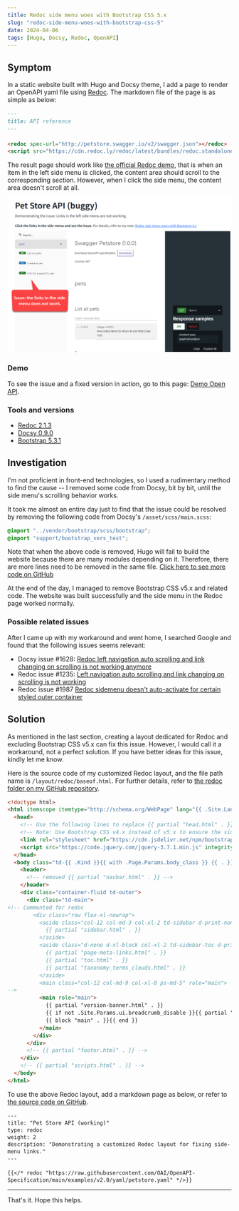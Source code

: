 ```yaml
---
title: Redoc side menu woes with Bootstrap CSS 5.x
slug: "redoc-side-menu-woes-with-bootstrap-css-5"
date: 2024-04-06
tags: [Hugo, Docsy, Redoc, OpenAPI]
---
```


## Symptom

In a static website built with Hugo and Docsy theme, I add a page to render an OpenAPI yaml file using [Redoc](https://redocly.com/docs/redoc/). The markdown file of the page is as simple as below:

```markdown
---
title: API reference
---

<redoc spec-url="http://petstore.swagger.io/v2/swagger.json"></redoc>
<script src="https://cdn.redoc.ly/redoc/latest/bundles/redoc.standalone.js"> </script>
```

The result page should work like [the official Redoc demo](https://redocly.github.io/redoc/), that is when an item in the left side menu is clicked, the content area should scroll to the corresponding section. However, when I click the side menu, the content area doesn't scroll at all.

![](images/redoc-sidemenu-issue.png)

### Demo

To see the issue and a fixed version in action, go to this page: [Demo Open API](/docs/demo).

### Tools and versions

- [Redoc 2.1.3](https://github.com/Redocly/redoc)
- [Docsy 0.9.0](https://github.com/google/docsy)
- [Bootstrap 5.3.1](https://github.com/twbs/bootstrap)

## Investigation

I'm not proficient in front-end technologies, so I used a rudimentary method to find the cause -- I removed some code from Docsy, bit by bit, until the side menu's scrolling behavior works.

It took me almost an entire day just to find that the issue could be resolved by removing the following code from Docsy's `/asset/scss/main.scss`:

```scss
@import "../vendor/bootstrap/scss/bootstrap";
@import "support/bootstrap_vers_test";
```

Note that when the above code is removed, Hugo will fail to build the website because there are many modules depending on it. Therefore, there are more lines need to be removed in the same file. [Click here to see more code on GitHub](https://github.com/google/docsy/blob/v0.9.0/assets/scss/main.scss#L8-#L9)

At the end of the day, I managed to remove Bootstrap CSS v5.x and related code. The website was built successfully and the side menu in the Redoc page worked normally.

### Possible related issues

After I came up with my workaround and went home, I searched Google and found that the following issues seems relevant:

- Docsy issue #1628: [Redoc left navigation auto scrolling and link changing on scrolling is not working anymore](https://github.com/google/docsy/issues/1628)
- Redoc issue #1235: [Left navigation auto scrolling and link changing on scrolling is not working](https://github.com/Redocly/redoc/issues/1235)
- Redoc issue #1987 [Redoc sidemenu doesn't auto-activate for certain styled outer container](https://github.com/Redocly/redoc/issues/1987)

## Solution

As mentioned in the last section, creating a layout dedicated for Redoc and excluding Bootstrap CSS v5.x can fix this issue. However, I would call it a workaround, not a perfect solution. If you have better ideas for this issue, kindly let me know.

Here is the source code of my customized Redoc layout, and the file path name is `/layout/redoc/baseof.html`. For further details, refer to [the redoc folder on my GitHub repository](https://github.com/huanlin/huanlin.github.io/tree/redoc-woes-with-bootstrap-css-5.x/layouts/redoc).

```html
<!doctype html>
<html itemscope itemtype="http://schema.org/WebPage" lang="{{ .Site.Language.Lang }}" class="no-js">
  <head>
    <!-- Use the following lines to replace {{ partial "head.html" . }} -->        
    <!-- Note: Use Bootstrap CSS v4.x instead of v5.x to ensure the side-menu links work as expected. -->
    <link rel="stylesheet" href="https://cdn.jsdelivr.net/npm/bootstrap@4.6.2/dist/css/bootstrap.min.css" integrity="sha384-xOolHFLEh07PJGoPkLv1IbcEPTNtaed2xpHsD9ESMhqIYd0nLMwNLD69Npy4HI+N" crossorigin="anonymous">
    <script src="https://code.jquery.com/jquery-3.7.1.min.js" integrity="sha256-/JqT3SQfawRcv/BIHPThkBvs0OEvtFFmqPF/lYI/Cxo=" crossorigin="anonymous"></script>
  </head>
  <body class="td-{{ .Kind }}{{ with .Page.Params.body_class }} {{ . }}{{ end }}">
    <header>
      <!-- removed {{ partial "navbar.html" . }} -->
    </header>
    <div class="container-fluid td-outer">
      <div class="td-main">
<!-- Commented for redoc
        <div class="row flex-xl-nowrap">
          <aside class="col-12 col-md-3 col-xl-2 td-sidebar d-print-none">
            {{ partial "sidebar.html" . }}
          </aside>
          <aside class="d-none d-xl-block col-xl-2 td-sidebar-toc d-print-none">
            {{ partial "page-meta-links.html" . }}
            {{ partial "toc.html" . }}
            {{ partial "taxonomy_terms_clouds.html" . }}
          </aside>
          <main class="col-12 col-md-9 col-xl-8 ps-md-5" role="main">          
-->          
          <main role="main">          
            {{ partial "version-banner.html" . }}
            {{ if not .Site.Params.ui.breadcrumb_disable }}{{ partial "breadcrumb.html" . }}{{ end }}
            {{ block "main" . }}{{ end }}
          </main>
        </div>
      </div>
      <!-- {{ partial "footer.html" . }} -->
    </div>
    <!-- {{ partial "scripts.html" . }} -->
  </body>
</html>
```

To use the above Redoc layout, add a markdown page as below, or refer to [the source code on GitHub](https://github.com/huanlin/huanlin.github.io/blob/redoc-woes-with-bootstrap-css-5.x/content/en/docs/demo/redoc-fixed.md?plain=1).

```text
---
title: "Pet Store API (working)"
type: redoc
weight: 2
description: "Demonstrating a customized Redoc layout for fixing side-menu links." 
---

{{</* redoc "https://raw.githubusercontent.com/OAI/OpenAPI-Specification/main/examples/v2.0/yaml/petstore.yaml" */>}}
```

---

That's it. Hope this helps.
